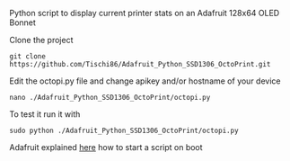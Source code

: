 Python script to display current printer stats on an Adafruit 128x64 OLED Bonnet

Clone the project
```
git clone https://github.com/Tischi86/Adafruit_Python_SSD1306_OctoPrint.git
```
Edit the octopi.py file and change apikey and/or hostname of your device
```
nano ./Adafruit_Python_SSD1306_OctoPrint/octopi.py
```
To test it run it with
```
sudo python ./Adafruit_Python_SSD1306_OctoPrint/octopi.py
```

Adafruit explained [here](https://learn.adafruit.com/adafruit-128x64-oled-bonnet-for-raspberry-pi/usage#running-scripts-on-boot-2-10) how to start a script on boot
